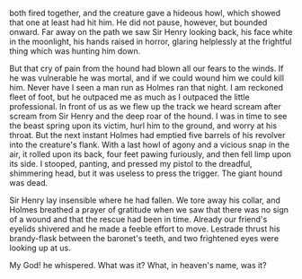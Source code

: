 both fired together, and the creature gave a hideous howl, which showed
that one at least had hit him. He did not pause, however, but bounded
onward. Far away on the path we saw Sir Henry looking back, his face
white in the moonlight, his hands raised in horror, glaring helplessly
at the frightful thing which was hunting him down.

But that cry of pain from the hound had blown all our fears to the
winds. If he was vulnerable he was mortal, and if we could wound him we
could kill him. Never have I seen a man run as Holmes ran that night. I
am reckoned fleet of foot, but he outpaced me as much as I outpaced the
little professional. In front of us as we flew up the track we heard
scream after scream from Sir Henry and the deep roar of the hound. I was
in time to see the beast spring upon its victim, hurl him to the ground,
and worry at his throat. But the next instant Holmes had emptied five
barrels of his revolver into the creature's flank. With a last howl of
agony and a vicious snap in the air, it rolled upon its back, four feet
pawing furiously, and then fell limp upon its side. I stooped, panting,
and pressed my pistol to the dreadful, shimmering head, but it was
useless to press the trigger. The giant hound was dead.

Sir Henry lay insensible where he had fallen. We tore away his collar,
and Holmes breathed a prayer of gratitude when we saw that there was no
sign of a wound and that the rescue had been in time. Already our
friend's eyelids shivered and he made a feeble effort to move. Lestrade
thrust his brandy-flask between the baronet's teeth, and two frightened
eyes were looking up at us.

My God! he whispered. What was it? What, in heaven's name, was
it?
